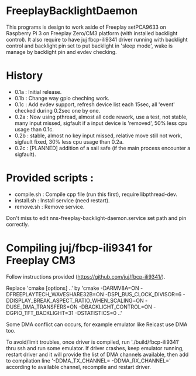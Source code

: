 # FreeplayBacklightDaemon

This programs is design to work aside of Freeplay setPCA9633 on Raspberry Pi 3 on Freeplay Zero/CM3 platform (with installed backlight control).
It also require to have juj fbcp-ili9341 driver running with backlight control and backlight pin set to put backlight in 'sleep mode', wake is manage by backlight pin and evdev checking.

# History

- 0.1a : Initial release.
- 0.1b : Change way gpio cheching work.
- 0.1c : Add evdev support, refresh device list each 15sec, all 'event' checked during 0.2sec one by one.
- 0.2a : Now using pthread, almost all code rework, use a test, not stable, many input missed, sigfault if a input device is 'removed', 50% less cpu usage than 0.1c.
- 0.2b : stable, almost no key input missed, relative move still not work, sigfault fixed, 30% less cpu usage than 0.2a.
- 0.2c : [PLANNED] addition of a sail safe (if the main process encounter a sigfault).

# Provided scripts :
- compile.sh : Compile cpp file (run this first), require libpthread-dev.
- install.sh : Install service (need restart).
- remove.sh : Remove service.

Don't miss to edit nns-freeplay-backlight-daemon.service set path and pin correctly.


# Compiling juj/fbcp-ili9341 for Freeplay CM3

Follow instructions provided (https://github.com/juj/fbcp-ili9341/).

Replace 'cmake [options] ..' by 'cmake -DARMV8A=ON -DFREEPLAYTECH_WAVESHARE32B=ON -DSPI_BUS_CLOCK_DIVISOR=6 -DDISPLAY_BREAK_ASPECT_RATIO_WHEN_SCALING=ON -DUSE_DMA_TRANSFERS=ON -DBACKLIGHT_CONTROL=ON -DGPIO_TFT_BACKLIGHT=31 -DSTATISTICS=0 ..'

Some DMA conflict can occurs, for example emulator like Reicast use DMA too.

To avoid/limit troubles, once driver is compiled, run './build/fbcp-ili9341' thru ssh and run some emulator. If driver crashes, keep emulator running, restart driver and it will provide the list of DMA channels available, then add to compilation line '-DDMA_TX_CHANNEL=<num> -DDMA_RX_CHANNEL=<num>' according to available channel, recompile and restart driver.
